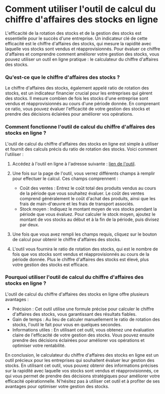 Comment utiliser l'outil de calcul du chiffre d'affaires des stocks en ligne
============================================================================

L'efficacité de la rotation des stocks et de la gestion des stocks est essentielle pour le succès d'une entreprise. Un indicateur clé de cette efficacité est le chiffre d'affaires des stocks, qui mesure la rapidité avec laquelle vos stocks sont vendus et réapprovisionnés. Pour évaluer ce chiffre d'affaires et comprendre comment améliorer votre gestion des stocks, vous pouvez utiliser un outil en ligne pratique : le calculateur du chiffre d'affaires des stocks.

### Qu'est-ce que le chiffre d'affaires des stocks ?

Le chiffre d'affaires des stocks, également appelé ratio de rotation des stocks, est un indicateur financier crucial pour les entreprises qui gèrent des stocks. Il mesure combien de fois les stocks d'une entreprise sont vendus et réapprovisionnés au cours d'une période donnée. En comprenant ce ratio, vous pouvez évaluer l'efficacité de votre gestion des stocks et prendre des décisions éclairées pour améliorer vos opérations.

### Comment fonctionne l'outil de calcul du chiffre d'affaires des stocks en ligne ?

L'outil de calcul du chiffre d'affaires des stocks en ligne est simple à utiliser et fournit des calculs précis du ratio de rotation des stocks. Voici comment l'utiliser :

1. Accédez à l'outil en ligne à l'adresse suivante : [lien de l'outil](https://www.onlinecalculatorsfree.com/fr/financial/inventory-turnover-calculator.html).
2. Une fois sur la page de l'outil, vous verrez différents champs à remplir pour effectuer le calcul. Ces champs comprennent :
    
    
    - Coût des ventes : Entrez le coût total des produits vendus au cours de la période que vous souhaitez évaluer. Le coût des ventes comprend généralement le coût d'achat des produits, ainsi que les frais de main-d'œuvre et les frais de transport associés.
    - Stock moyen : Indiquez le montant moyen de vos stocks pendant la période que vous évaluez. Pour calculer le stock moyen, ajoutez le montant de vos stocks au début et à la fin de la période, puis divisez par deux.
3. Une fois que vous avez rempli les champs requis, cliquez sur le bouton de calcul pour obtenir le chiffre d'affaires des stocks.
4. L'outil vous fournira le ratio de rotation des stocks, qui est le nombre de fois que vos stocks sont vendus et réapprovisionnés au cours de la période donnée. Plus le chiffre d'affaires des stocks est élevé, plus votre gestion des stocks est efficace.

### Pourquoi utiliser l'outil de calcul du chiffre d'affaires des stocks en ligne ?

L'outil de calcul du chiffre d'affaires des stocks en ligne offre plusieurs avantages :

- Précision : Cet outil utilise une formule précise pour calculer le chiffre d'affaires des stocks, vous garantissant des résultats fiables.
- Gain de temps : Au lieu de calculer manuellement le ratio de rotation des stocks, l'outil le fait pour vous en quelques secondes.
- Informations utiles : En utilisant cet outil, vous obtenez une évaluation claire de l'efficacité de votre gestion des stocks. Vous pouvez ensuite prendre des décisions éclairées pour améliorer vos opérations et optimiser votre rentabilité.

En conclusion, le calculateur du chiffre d'affaires des stocks en ligne est un outil précieux pour les entreprises qui souhaitent évaluer leur gestion des stocks. En utilisant cet outil, vous pouvez obtenir des informations précises sur la rapidité avec laquelle vos stocks sont vendus et réapprovisionnés, ce qui vous permet de prendre des décisions stratégiques pour améliorer votre efficacité opérationnelle. N'hésitez pas à utiliser cet outil et à profiter de ses avantages pour optimiser votre gestion des stocks.